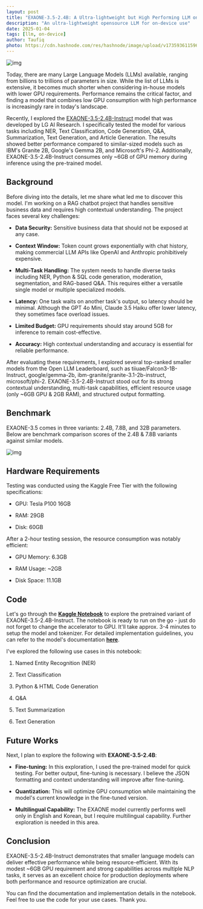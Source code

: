 ```yaml
---
layout: post
title: "EXAONE-3.5-2.4B: A Ultra-lightweight but High Performing LLM on Just 6GB GPU"
description: "An ultra-lightweight opensource LLM for on-device use"
date: 2025-01-04
tags: [llm, on-device]
author: Taufiq
photo: https://cdn.hashnode.com/res/hashnode/image/upload/v1735936115968/8e583ec6-f2b6-4f70-9c94-f7d8c2254946.png?w=1600&h=840&fit=crop&crop=entropy&auto=compress,format&format=webp
---
```


![img](https://cdn.hashnode.com/res/hashnode/image/upload/v1735936115968/8e583ec6-f2b6-4f70-9c94-f7d8c2254946.png?w=1600&h=840&fit=crop&crop=entropy&auto=compress,format&format=webp)

Today, there are many Large Language Models (LLMs) available, ranging from billions to trillions of parameters in size. While the list of LLMs is extensive, it becomes much shorter when considering in-house models with lower GPU requirements. Performance remains the critical factor, and finding a model that combines low GPU consumption with high performance is increasingly rare in today's landscape.

Recently, I explored the [EXAONE-3.5-2.4B-Instruct](https://huggingface.co/LGAI-EXAONE/EXAONE-3.5-2.4B-Instruct) model that was developed by LG AI Research. I specifically tested the model for various tasks including NER, Text Classification, Code Generation, Q&A, Summarization, Text Generation, and Article Generation. The results showed better performance compared to similar-sized models such as IBM's Granite 2B, Google's Gemma 2B, and Microsoft's Phi-2. Additionally, EXAONE-3.5-2.4B-Instruct consumes only ~6GB of GPU memory during inference using the pre-trained model.

## Background

Before diving into the details, let me share what led me to discover this model. I'm working on a RAG chatbot project that handles sensitive business data and requires high contextual understanding. The project faces several key challenges:

- **Data Security:** Sensitive business data that should not be exposed at any case.

- **Context Window:** Token count grows exponentially with chat history, making commercial LLM APIs like OpenAI and Anthropic prohibitively expensive.

- **Multi-Task Handling:** The system needs to handle diverse tasks including NER, Python & SQL code generation, moderation, segmentation, and RAG-based Q&A. This requires either a versatile single model or multiple specialized models.

- **Latency:** One task waits on another task's output, so latency should be minimal. Although the GPT 4o Mini, Claude 3.5 Haiku offer lower latency, they sometimes face overload issues.

- **Limited Budget:** GPU requirements should stay around 5GB for inference to remain cost-effective.

- **Accuracy:** High contextual understanding and accuracy is essential for reliable performance.

After evaluating these requirements, I explored several top-ranked smaller models from the Open LLM Leaderboard, such as tiiuae/Falcon3-1B-Instruct, google/gemma-2b, ibm-granite/granite-3.1-2b-instruct, microsoft/phi-2. EXAONE-3.5-2.4B-Instruct stood out for its strong contextual understanding, multi-task capabilities, efficient resource usage (only ~6GB GPU & 2GB RAM), and structured output formatting.

## Benchmark

EXAONE-3.5 comes in three variants: 2.4B, 7.8B, and 32B parameters. Below are benchmark comparison scores of the 2.4B & 7.8B variants against similar models.

![img]()

## Hardware Requirements

Testing was conducted using the Kaggle Free Tier with the following specifications:

- GPU: Tesla P100 16GB

- RAM: 29GB

- Disk: 60GB

After a 2-hour testing session, the resource consumption was notably efficient:

- GPU Memory: 6.3GB

- RAM Usage: ~2GB

- Disk Space: 11.1GB

## Code

Let's go through the [**Kaggle Notebook**](https://www.kaggle.com/code/taufiqtusar/exaone-3-5-2-4b-instruct-pre-trained-model-test) to explore the pretrained variant of EXAONE-3.5-2.4B-Instruct. The notebook is ready to run on the go - just do not forget to change the accelerator to GPU. It'll take approx. 3-4 minutes to setup the model and tokenizer. For detailed implementation guidelines, you can refer to the model's documentation [**here**](https://huggingface.co/LGAI-EXAONE/EXAONE-3.5-2.4B-Instruct).

I've explored the following use cases in this notebook:

1. Named Entity Recognition (NER)

2. Text Classification

3. Python & HTML Code Generation

4. Q&A

5. Text Summarization

6. Text Generation


## Future Works

Next, I plan to explore the following with **EXAONE-3.5-2.4B**:

- **Fine-tuning:** In this exploration, I used the pre-trained model for quick testing. For better output, fine-tuning is necessary. I believe the JSON formatting and context understanding will improve after fine-tuning.

- **Quantization:** This will optimize GPU consumption while maintaining the model's current knowledge in the fine-tuned version.

- **Multilingual Capability:** The EXAONE model currently performs well only in English and Korean, but I require multilingual capability. Further exploration is needed in this area.

## Conclusion

EXAONE-3.5-2.4B-Instruct demonstrates that smaller language models can deliver effective performance while being resource-efficient. With its modest ~6GB GPU requirement and strong capabilities across multiple NLP tasks, it serves as an excellent choice for production deployments where both performance and resource optimization are crucial.

You can find the documentation and implementation details in the notebook. Feel free to use the code for your use cases. Thank you.
